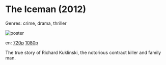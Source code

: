 # The Iceman (2012)

Genres: crime, drama, thriller

![poster](http://image.tmdb.org/t/p/w500/wX1DKsaCm8IjGQAIFuAyM6yvCWI.jpg)

en:
  [720p](magnet:?xt=urn:btih:1FABDAC693A30B6A53D7338456827F090AC6077C&tr=udp://glotorrents.pw:6969/announce&tr=udp://tracker.opentrackr.org:1337/announce&tr=udp://torrent.gresille.org:80/announce&tr=udp://tracker.openbittorrent.com:80&tr=udp://tracker.coppersurfer.tk:6969&tr=udp://tracker.leechers-paradise.org:6969&tr=udp://p4p.arenabg.ch:1337&tr=udp://tracker.internetwarriors.net:1337)
  [1080p](magnet:?xt=urn:btih:9A242EE5D732BCF1397BA725363BBD211351DFA9&tr=udp://glotorrents.pw:6969/announce&tr=udp://tracker.opentrackr.org:1337/announce&tr=udp://torrent.gresille.org:80/announce&tr=udp://tracker.openbittorrent.com:80&tr=udp://tracker.coppersurfer.tk:6969&tr=udp://tracker.leechers-paradise.org:6969&tr=udp://p4p.arenabg.ch:1337&tr=udp://tracker.internetwarriors.net:1337)
  


The true story of Richard Kuklinski, the notorious contract killer and family man.